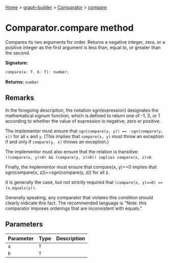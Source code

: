 [Home](./index) &gt; [graph-builder](./graph-builder.md) &gt; [Comparator](./graph-builder.comparator.md) &gt; [compare](./graph-builder.comparator.compare.md)

# Comparator.compare method

Compares its two arguments for order. Returns a negative integer, zero, or a positive integer as the first argument is less than, equal to, or greater than the second.

**Signature:**
```javascript
compare(a: T, b: T): number;
```
**Returns:** `number`

## Remarks

In the foregoing description, the notation sgn(expression) designates the mathematical signum function, which is defined to return one of -1, 0, or 1 according to whether the value of expression is negative, zero or positive.

The implementor must ensure that `sgn(compare(x, y)) == -sgn(compare(y, x))` for all `x` and `y`<!-- -->. (This implies that `compare(x, y)` must throw an exception if and only if `compare(y, x)` throws an exception.)

The implementor must also ensure that the relation is transitive: `((compare(x, y)>0) && (compare(y, z)>0)) implies compare(x, z)>0`<!-- -->.

Finally, the implementor must ensure that compare(x, y)==0 implies that sgn(compare(x, z))==sgn(compare(y, z)) for all z.

It is generally the case, but not strictly required that `(compare(x, y)==0) == (x.equals(y))`<!-- -->.

Generally speaking, any comparator that violates this condition should clearly indicate this fact. The recommended language is "Note: this comparator imposes orderings that are inconsistent with equals."

## Parameters

|  Parameter | Type | Description |
|  --- | --- | --- |
|  `a` | `T` |  |
|  `b` | `T` |  |

